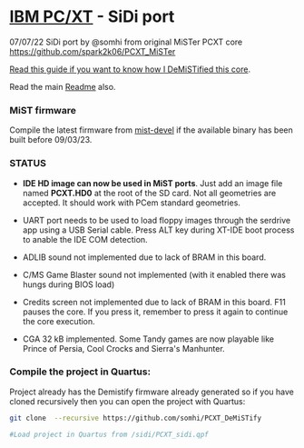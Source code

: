 # [IBM PC/XT](https://en.wikipedia.org/wiki/IBM_Personal_Computer_XT) - SiDi port

07/07/22 SiDi port by @somhi from original MiSTer PCXT core  https://github.com/spark2k06/PCXT_MiSTer

[Read this guide if you want to know how I DeMiSTified this core](https://github.com/DECAfpga/DECA_board/tree/main/Tutorials/DeMiSTify).

Read the main [Readme](https://github.com/somhi/PCXT_DeMiSTify) also.

### MiST firmware

Compile the latest firmware from [mist-devel](https://github.com/mist-devel/mist-firmware) if the available binary has been built before 09/03/23.

### STATUS

* **IDE HD image can now be used in MiST ports**. Just add an image file named **PCXT.HD0** at the root of the SD card. Not all geometries are accepted. It should work with PCem standard geometries.

* UART port needs to be used to load floppy images through the serdrive app using a USB Serial cable. Press ALT key during XT-IDE boot process to anable the IDE COM detection.

* ADLIB sound not implemented due to lack of BRAM in this board.

* C/MS Game Blaster sound not implemented (with it enabled there was hungs during BIOS load)

* Credits screen not implemented due to lack of BRAM in this board. F11 pauses the core. If you press it, remember to press it again to continue the core execution.

* CGA 32 kB implemented. Some Tandy games are now playable like Prince of Persia, Cool Crocks and Sierra's Manhunter.

  

### Compile the project in Quartus:

Project already has the Demistify firmware already generated so if you have cloned recursively then you can open the project with Quartus:

```sh
git clone  --recursive https://github.com/somhi/PCXT_DeMiSTify

#Load project in Quartus from /sidi/PCXT_sidi.qpf
```



